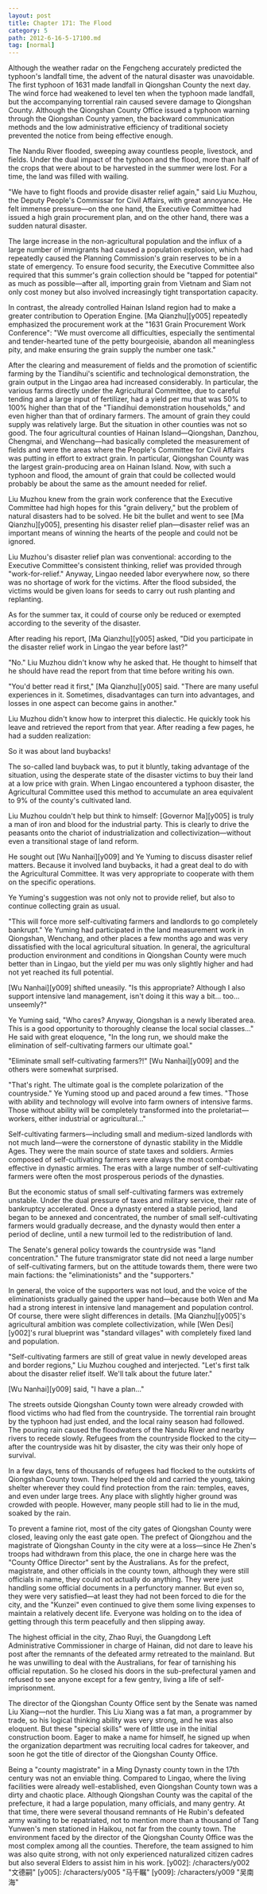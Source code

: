 ```yaml
---
layout: post
title: Chapter 171: The Flood
category: 5
path: 2012-6-16-5-17100.md
tag: [normal]
---
```


Although the weather radar on the Fengcheng accurately predicted the typhoon's landfall time, the advent of the natural disaster was unavoidable. The first typhoon of 1631 made landfall in Qiongshan County the next day. The wind force had weakened to level ten when the typhoon made landfall, but the accompanying torrential rain caused severe damage to Qiongshan County. Although the Qiongshan County Office issued a typhoon warning through the Qiongshan County yamen, the backward communication methods and the low administrative efficiency of traditional society prevented the notice from being effective enough.

The Nandu River flooded, sweeping away countless people, livestock, and fields. Under the dual impact of the typhoon and the flood, more than half of the crops that were about to be harvested in the summer were lost. For a time, the land was filled with wailing.

"We have to fight floods and provide disaster relief again," said Liu Muzhou, the Deputy People's Commissar for Civil Affairs, with great annoyance. He felt immense pressure—on the one hand, the Executive Committee had issued a high grain procurement plan, and on the other hand, there was a sudden natural disaster.

The large increase in the non-agricultural population and the influx of a large number of immigrants had caused a population explosion, which had repeatedly caused the Planning Commission's grain reserves to be in a state of emergency. To ensure food security, the Executive Committee also required that this summer's grain collection should be "tapped for potential" as much as possible—after all, importing grain from Vietnam and Siam not only cost money but also involved increasingly tight transportation capacity.

In contrast, the already controlled Hainan Island region had to make a greater contribution to Operation Engine. [Ma Qianzhu][y005] repeatedly emphasized the procurement work at the "1631 Grain Procurement Work Conference": "We must overcome all difficulties, especially the sentimental and tender-hearted tune of the petty bourgeoisie, abandon all meaningless pity, and make ensuring the grain supply the number one task."

After the clearing and measurement of fields and the promotion of scientific farming by the Tiandihui's scientific and technological demonstration, the grain output in the Lingao area had increased considerably. In particular, the various farms directly under the Agricultural Committee, due to careful tending and a large input of fertilizer, had a yield per mu that was 50% to 100% higher than that of the "Tiandihui demonstration households," and even higher than that of ordinary farmers. The amount of grain they could supply was relatively large. But the situation in other counties was not so good. The four agricultural counties of Hainan Island—Qiongshan, Danzhou, Chengmai, and Wenchang—had basically completed the measurement of fields and were the areas where the People's Committee for Civil Affairs was putting in effort to extract grain. In particular, Qiongshan County was the largest grain-producing area on Hainan Island. Now, with such a typhoon and flood, the amount of grain that could be collected would probably be about the same as the amount needed for relief.

Liu Muzhou knew from the grain work conference that the Executive Committee had high hopes for this "grain delivery," but the problem of natural disasters had to be solved. He bit the bullet and went to see [Ma Qianzhu][y005], presenting his disaster relief plan—disaster relief was an important means of winning the hearts of the people and could not be ignored.

Liu Muzhou's disaster relief plan was conventional: according to the Executive Committee's consistent thinking, relief was provided through "work-for-relief." Anyway, Lingao needed labor everywhere now, so there was no shortage of work for the victims. After the flood subsided, the victims would be given loans for seeds to carry out rush planting and replanting.

As for the summer tax, it could of course only be reduced or exempted according to the severity of the disaster.

After reading his report, [Ma Qianzhu][y005] asked, "Did you participate in the disaster relief work in Lingao the year before last?"

"No." Liu Muzhou didn't know why he asked that. He thought to himself that he should have read the report from that time before writing his own.

"You'd better read it first," [Ma Qianzhu][y005] said. "There are many useful experiences in it. Sometimes, disadvantages can turn into advantages, and losses in one aspect can become gains in another."

Liu Muzhou didn't know how to interpret this dialectic. He quickly took his leave and retrieved the report from that year. After reading a few pages, he had a sudden realization:

So it was about land buybacks!

The so-called land buyback was, to put it bluntly, taking advantage of the situation, using the desperate state of the disaster victims to buy their land at a low price with grain. When Lingao encountered a typhoon disaster, the Agricultural Committee used this method to accumulate an area equivalent to 9% of the county's cultivated land.

Liu Muzhou couldn't help but think to himself: [Governor Ma][y005] is truly a man of iron and blood for the industrial party. This is clearly to drive the peasants onto the chariot of industrialization and collectivization—without even a transitional stage of land reform.

He sought out [Wu Nanhai][y009] and Ye Yuming to discuss disaster relief matters. Because it involved land buybacks, it had a great deal to do with the Agricultural Committee. It was very appropriate to cooperate with them on the specific operations.

Ye Yuming's suggestion was not only not to provide relief, but also to continue collecting grain as usual.

"This will force more self-cultivating farmers and landlords to go completely bankrupt." Ye Yuming had participated in the land measurement work in Qiongshan, Wenchang, and other places a few months ago and was very dissatisfied with the local agricultural situation. In general, the agricultural production environment and conditions in Qiongshan County were much better than in Lingao, but the yield per mu was only slightly higher and had not yet reached its full potential.

[Wu Nanhai][y009] shifted uneasily. "Is this appropriate? Although I also support intensive land management, isn't doing it this way a bit... too... unseemly?"

Ye Yuming said, "Who cares? Anyway, Qiongshan is a newly liberated area. This is a good opportunity to thoroughly cleanse the local social classes..." He said with great eloquence, "In the long run, we should make the elimination of self-cultivating farmers our ultimate goal."

"Eliminate small self-cultivating farmers?!" [Wu Nanhai][y009] and the others were somewhat surprised.

"That's right. The ultimate goal is the complete polarization of the countryside." Ye Yuming stood up and paced around a few times. "Those with ability and technology will evolve into farm owners of intensive farms. Those without ability will be completely transformed into the proletariat—workers, either industrial or agricultural..."

Self-cultivating farmers—including small and medium-sized landlords with not much land—were the cornerstone of dynastic stability in the Middle Ages. They were the main source of state taxes and soldiers. Armies composed of self-cultivating farmers were always the most combat-effective in dynastic armies. The eras with a large number of self-cultivating farmers were often the most prosperous periods of the dynasties.

But the economic status of small self-cultivating farmers was extremely unstable. Under the dual pressure of taxes and military service, their rate of bankruptcy accelerated. Once a dynasty entered a stable period, land began to be annexed and concentrated, the number of small self-cultivating farmers would gradually decrease, and the dynasty would then enter a period of decline, until a new turmoil led to the redistribution of land.

The Senate's general policy towards the countryside was "land concentration." The future transmigrator state did not need a large number of self-cultivating farmers, but on the attitude towards them, there were two main factions: the "eliminationists" and the "supporters."

In general, the voice of the supporters was not loud, and the voice of the eliminationists gradually gained the upper hand—because both Wen and Ma had a strong interest in intensive land management and population control. Of course, there were slight differences in details. [Ma Qianzhu][y005]'s agricultural ambition was complete collectivization, while [Wen Desi][y002]'s rural blueprint was "standard villages" with completely fixed land and population.

"Self-cultivating farmers are still of great value in newly developed areas and border regions," Liu Muzhou coughed and interjected. "Let's first talk about the disaster relief itself. We'll talk about the future later."

[Wu Nanhai][y009] said, "I have a plan..."

The streets outside Qiongshan County town were already crowded with flood victims who had fled from the countryside. The torrential rain brought by the typhoon had just ended, and the local rainy season had followed. The pouring rain caused the floodwaters of the Nandu River and nearby rivers to recede slowly. Refugees from the countryside flocked to the city—after the countryside was hit by disaster, the city was their only hope of survival.

In a few days, tens of thousands of refugees had flocked to the outskirts of Qiongshan County town. They helped the old and carried the young, taking shelter wherever they could find protection from the rain: temples, eaves, and even under large trees. Any place with slightly higher ground was crowded with people. However, many people still had to lie in the mud, soaked by the rain.

To prevent a famine riot, most of the city gates of Qiongshan County were closed, leaving only the east gate open. The prefect of Qiongzhou and the magistrate of Qiongshan County in the city were at a loss—since He Zhen's troops had withdrawn from this place, the one in charge here was the "County Office Director" sent by the Australians. As for the prefect, magistrate, and other officials in the county town, although they were still officials in name, they could not actually do anything. They were just handling some official documents in a perfunctory manner. But even so, they were very satisfied—at least they had not been forced to die for the city, and the "Kunzei" even continued to give them some living expenses to maintain a relatively decent life. Everyone was holding on to the idea of getting through this term peacefully and then slipping away.

The highest official in the city, Zhao Ruyi, the Guangdong Left Administrative Commissioner in charge of Hainan, did not dare to leave his post after the remnants of the defeated army retreated to the mainland. But he was unwilling to deal with the Australians, for fear of tarnishing his official reputation. So he closed his doors in the sub-prefectural yamen and refused to see anyone except for a few gentry, living a life of self-imprisonment.

The director of the Qiongshan County Office sent by the Senate was named Liu Xiang—not the hurdler. This Liu Xiang was a fat man, a programmer by trade, so his logical thinking ability was very strong, and he was also eloquent. But these "special skills" were of little use in the initial construction boom. Eager to make a name for himself, he signed up when the organization department was recruiting local cadres for takeover, and soon he got the title of director of the Qiongshan County Office.

Being a "county magistrate" in a Ming Dynasty county town in the 17th century was not an enviable thing. Compared to Lingao, where the living facilities were already well-established, even Qiongshan County town was a dirty and chaotic place. Although Qiongshan County was the capital of the prefecture, it had a large population, many officials, and many gentry. At that time, there were several thousand remnants of He Rubin's defeated army waiting to be repatriated, not to mention more than a thousand of Tang Yunwen's men stationed in Haikou, not far from the county town. The environment faced by the director of the Qiongshan County Office was the most complex among all the counties. Therefore, the team assigned to him was also quite strong, with not only experienced naturalized citizen cadres but also several Elders to assist him in his work.
[y002]: /characters/y002 "文德嗣"
[y005]: /characters/y005 "马千瞩"
[y009]: /characters/y009 "吴南海"